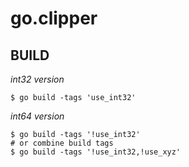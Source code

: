 go.clipper
==========

BUILD
-----

*int32 version*
```
$ go build -tags 'use_int32'
```

*int64 version*
```
$ go build -tags '!use_int32'
# or combine build tags
$ go build -tags '!use_int32,!use_xyz'
```
